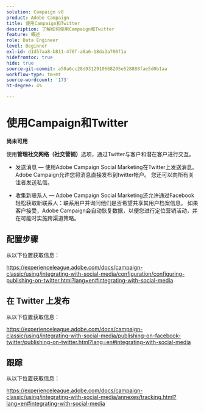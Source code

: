 ```yaml
---
solution: Campaign v8
product: Adobe Campaign
title: 使用Campaign和Twitter
description: 了解如何使用Campaign和Twitter
feature: 概述
role: Data Engineer
level: Beginner
exl-id: d1d57aa8-b811-470f-a8a6-18da3a700f1a
hidefromtoc: true
hide: true
source-git-commit: a50a6cc28d9312910668205e528888fae5d0b1aa
workflow-type: tm+mt
source-wordcount: '173'
ht-degree: 4%

---
```


# 使用Campaign和Twitter

**尚未可用**

使用&#x200B;**管理社交网络（社交营销）**&#x200B;选项，通过Twitter与客户和潜在客户进行交互。

* 发送消息 — 使用Adobe Campaign Social Marketing在Twitter上发送消息。 Adobe Campaign允许您将消息直接发布到twitter帐户。 您还可以向所有关注者发送私信。

* 收集新联系人 — Adobe Campaign Social Marketing还允许通过Facebook轻松获取新联系人：联系用户并询问他们是否希望共享其用户档案信息。 如果客户接受，Adobe Campaign会自动恢复数据，以便您进行定位营销活动，并在可能时实施跨渠道策略。

## 配置步骤

从以下位置获取信息：

https://experienceleague.adobe.com/docs/campaign-classic/using/integrating-with-social-media/configuration/configuring-publishing-on-twitter.html?lang=en#integrating-with-social-media


## 在 Twitter 上发布

从以下位置获取信息：

https://experienceleague.adobe.com/docs/campaign-classic/using/integrating-with-social-media/publishing-on-facebook-twitter/publishing-on-twitter.html?lang=en#integrating-with-social-media


## 跟踪

从以下位置获取信息：

https://experienceleague.adobe.com/docs/campaign-classic/using/integrating-with-social-media/annexes/tracking.html?lang=en#integrating-with-social-media

